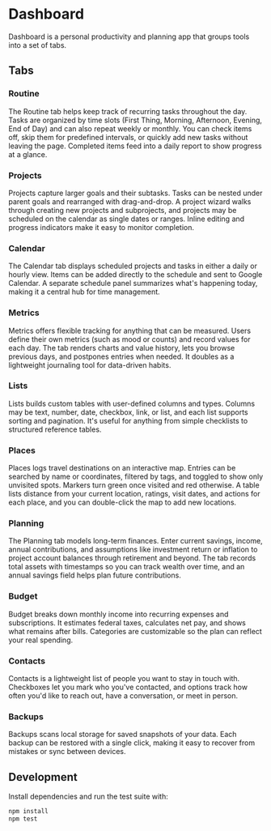 # Dashboard

Dashboard is a personal productivity and planning app that groups tools into a set of tabs.

## Tabs

### Routine
The Routine tab helps keep track of recurring tasks throughout the day. Tasks are organized by time slots (First Thing, Morning, Afternoon, Evening, End of Day) and can also repeat weekly or monthly. You can check items off, skip them for predefined intervals, or quickly add new tasks without leaving the page. Completed items feed into a daily report to show progress at a glance.

### Projects
Projects capture larger goals and their subtasks. Tasks can be nested under parent goals and rearranged with drag-and-drop. A project wizard walks through creating new projects and subprojects, and projects may be scheduled on the calendar as single dates or ranges. Inline editing and progress indicators make it easy to monitor completion.

### Calendar
The Calendar tab displays scheduled projects and tasks in either a daily or hourly view. Items can be added directly to the schedule and sent to Google Calendar. A separate schedule panel summarizes what's happening today, making it a central hub for time management.

### Metrics
Metrics offers flexible tracking for anything that can be measured. Users define their own metrics (such as mood or counts) and record values for each day. The tab renders charts and value history, lets you browse previous days, and postpones entries when needed. It doubles as a lightweight journaling tool for data-driven habits.

### Lists
Lists builds custom tables with user-defined columns and types. Columns may be text, number, date, checkbox, link, or list, and each list supports sorting and pagination. It's useful for anything from simple checklists to structured reference tables.

### Places
Places logs travel destinations on an interactive map. Entries can be searched by name or coordinates, filtered by tags, and toggled to show only unvisited spots. Markers turn green once visited and red otherwise. A table lists distance from your current location, ratings, visit dates, and actions for each place, and you can double-click the map to add new locations.

### Planning
The Planning tab models long-term finances. Enter current savings, income, annual contributions, and assumptions like investment return or inflation to project account balances through retirement and beyond. The tab records total assets with timestamps so you can track wealth over time, and an annual savings field helps plan future contributions.

### Budget
Budget breaks down monthly income into recurring expenses and subscriptions. It estimates federal taxes, calculates net pay, and shows what remains after bills. Categories are customizable so the plan can reflect your real spending.

### Contacts
Contacts is a lightweight list of people you want to stay in touch with. Checkboxes let you mark who you've contacted, and options track how often you'd like to reach out, have a conversation, or meet in person.

### Backups
Backups scans local storage for saved snapshots of your data. Each backup can be restored with a single click, making it easy to recover from mistakes or sync between devices.

## Development

Install dependencies and run the test suite with:

```bash
npm install
npm test
```
